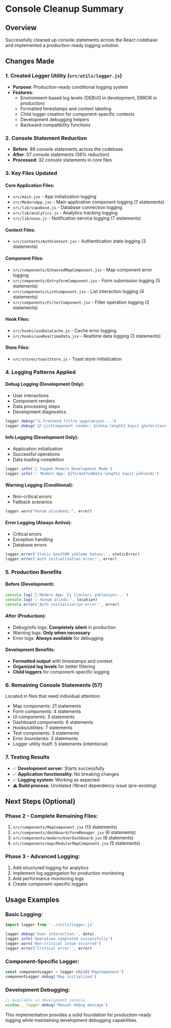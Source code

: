 # Console Cleanup Summary

## Overview
Successfully cleaned up console statements across the React codebase and implemented a production-ready logging solution.

## Changes Made

### 1. Created Logger Utility (`src/utils/logger.js`)
- **Purpose**: Production-ready conditional logging system
- **Features**:
  - Environment-based log levels (DEBUG in development, ERROR in production)
  - Formatted timestamps and context labeling
  - Child logger creation for component-specific contexts
  - Development debugging helpers
  - Backward compatibility functions

### 2. Console Statement Reduction
- **Before**: 89 console statements across the codebase
- **After**: 57 console statements (36% reduction)
- **Processed**: 32 console statements in core files

### 3. Key Files Updated

#### Core Application Files:
- `src/main.jsx` - App initialization logging
- `src/ModernApp.jsx` - Main application component logging (7 statements)
- `src/lib/supabase.js` - Database connection logging
- `src/lib/analytics.js` - Analytics tracking logging
- `src/lib/novu.js` - Notification service logging (7 statements)

#### Context Files:
- `src/contexts/AuthContext.jsx` - Authentication state logging (3 statements)

#### Component Files:
- `src/components/EnhancedMapComponent.jsx` - Map component error logging
- `src/components/EntryFormComponent.jsx` - Form submission logging (5 statements)
- `src/components/ListComponent.jsx` - List interaction logging (4 statements)
- `src/components/FilterComponent.jsx` - Filter operation logging (2 statements)

#### Hook Files:
- `src/hooks/useDataCache.js` - Cache error logging
- `src/hooks/useRealtimeData.jsx` - Realtime data logging (3 statements)

#### Store Files:
- `src/stores/toastStore.js` - Toast store initialization

### 4. Logging Patterns Applied

#### Debug Logging (Development Only):
- User interactions
- Component renders
- Data processing steps
- Development diagnostics

```javascript
logger.debug('🔍 Frontend filtre uygulanıyor...')
logger.debug('📋 ListComponent render: ${data.length} kayıt gösterilecek')
```

#### Info Logging (Development Only):
- Application initialization
- Successful operations
- Data loading completion

```javascript
logger.info('🚀 Teppek Modern Development Mode')
logger.info('✅ Modern App: ${formattedData.length} kayıt yüklendi')
```

#### Warning Logging (Conditional):
- Non-critical errors
- Fallback scenarios

```javascript
logger.warn("Konum alınamadı:", error)
```

#### Error Logging (Always Active):
- Critical errors
- Exception handling
- Database errors

```javascript
logger.error('Static GeoJSON yükleme hatası:', staticError)
logger.error('Auth initialization error:', error)
```

### 5. Production Benefits

#### Before (Development):
```javascript
console.log('🔄 Modern App: İş ilanları yükleniyor...')
console.log('✅ Konum alındı:', location)
console.error('Auth initialization error:', error)
```

#### After (Production):
- Debug/info logs: **Completely silent** in production
- Warning logs: **Only when necessary**
- Error logs: **Always available** for debugging

#### Development Benefits:
- **Formatted output** with timestamps and context
- **Organized log levels** for better filtering
- **Child loggers** for component-specific logging

### 6. Remaining Console Statements (57)
Located in files that need individual attention:
- Map components: 21 statements
- Form components: 4 statements
- UI components: 3 statements
- Dashboard components: 6 statements
- Hooks/utilities: 7 statements
- Test components: 3 statements
- Error boundaries: 3 statements
- Logger utility itself: 5 statements (intentional)

### 7. Testing Results
- ✅ **Development server**: Starts successfully
- ✅ **Application functionality**: No breaking changes
- ✅ **Logging system**: Working as expected
- ⚠️ **Build process**: Unrelated i18next dependency issue (pre-existing)

## Next Steps (Optional)

### Phase 2 - Complete Remaining Files:
1. `src/components/MapComponent.jsx` (13 statements)
2. `src/components/dashboard/FormManager.jsx` (6 statements)
3. `src/components/modern/UserDashboard.jsx` (6 statements)
4. `src/components/map/ModularMapComponent.jsx` (5 statements)

### Phase 3 - Advanced Logging:
1. Add structured logging for analytics
2. Implement log aggregation for production monitoring
3. Add performance monitoring logs
4. Create component-specific loggers

## Usage Examples

### Basic Logging:
```javascript
import logger from '../utils/logger.js'

logger.debug('User interaction:', data)
logger.info('Operation completed successfully')
logger.warn('Non-critical issue occurred')
logger.error('Critical error:', error)
```

### Component-Specific Logger:
```javascript
const componentLogger = logger.child('MapComponent')
componentLogger.debug('Map initialized')
```

### Development Debugging:
```javascript
// Available in development console
window.__logger.debug('Manual debug message')
```

This implementation provides a solid foundation for production-ready logging while maintaining development debugging capabilities.